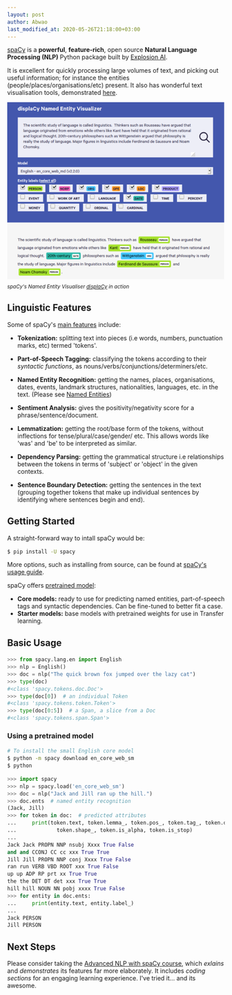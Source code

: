 ```yaml
---
layout: post
author: Abwao
last_modified_at: 2020-05-26T21:18:00+03:00
---
```

[spaCy](https://spacy.io/) is a **powerful**, **feature-rich**, open source **Natural Language Processing (NLP)** Python package built by [Explosion AI](https://explosion.ai/).

It is excellent for quickly processing large volumes of text, and picking out useful information; for instance the entities (people/places/organisations/etc) present. It also has wonderful text visualisation tools, demonstrated [here](https://explosion.ai/demos/).

![displacy demo](/assets/images/articles/displacy.png)<br>
<sub> *spaCy's Named Entity Visualiser <a href="https://explosion.ai/demos/displacy-ent">displaCy</a> in action*</sub>

## Linguistic Features

Some of spaCy's [main features](https://spacy.io/usage/spacy-101#features) include:

- **Tokenization:** splitting text into pieces (i.e words, numbers, punctuation marks, etc) termed 'tokens'.

- **Part-of-Speech Tagging:** classifying the tokens according to their *syntactic functions*, as nouns/verbs/conjunctions/determiners/etc.

- **Named Entity Recognition:** getting the names, places, organisations, dates, events, landmark structures, nationalities, languages, etc. in the text. (Please see [Named Entities](https://spacy.io/api/annotation#named-entities))

- **Sentiment Analysis:** gives the positivity/negativity score for a phrase/sentence/document.

- **Lemmatization:** getting the root/base form of the tokens, without inflections for tense/plural/case/gender/ etc. This allows words like 'was' and 'be' to be interpreted as similar.

- **Dependency Parsing:** getting the grammatical structure i.e relationships between the tokens in terms of 'subject' or 'object' in the given contexts.

- **Sentence Boundary Detection:** getting the sentences in the text (grouping together tokens that make up individual sentences by identifying where sentences begin and end).

## Getting Started

A straight-forward way to intall spaCy would be:

```bash
$ pip install -U spacy
```

More options, such as installing from source, can be found at [spaCy's usage guide](https://spacy.io/usage).

spaCy offers [pretrained model](https://spacy.io/models):

- **Core models:** ready to use for predicting named entities, part-of-speech tags and syntactic dependencies. Can be fine-tuned to better fit a case.
- **Starter models:** base models with pretrained weights for use in Transfer learning.

## Basic Usage

```python
>>> from spacy.lang.en import English
>>> nlp = English()
>>> doc = nlp("The quick brown fox jumped over the lazy cat")
>>> type(doc)
#<class 'spacy.tokens.doc.Doc'>
>>> type(doc[0])  # an individual Token
#<class 'spacy.tokens.token.Token'>
>>> type(doc[0:5])  # a Span, a slice from a Doc
#<class 'spacy.tokens.span.Span'>
```

### Using a pretrained model

```bash
# To install the small English core model
$ python -m spacy download en_core_web_sm
$ python
```

```python
>>> import spacy
>>> nlp = spacy.load('en_core_web_sm')
>>> doc = nlp("Jack and Jill ran up the hill.")
>>> doc.ents  # named entity recognition
(Jack, Jill)
>>> for token in doc:  # predicted attributes
...     print(token.text, token.lemma_, token.pos_, token.tag_, token.dep_,
...             token.shape_, token.is_alpha, token.is_stop)
...
Jack Jack PROPN NNP nsubj Xxxx True False
and and CCONJ CC cc xxx True True
Jill Jill PROPN NNP conj Xxxx True False
ran run VERB VBD ROOT xxx True False
up up ADP RP prt xx True True
the the DET DT det xxx True True
hill hill NOUN NN pobj xxxx True False
>>> for entity in doc.ents:  
...     print(entity.text, entity.label_)
...
Jack PERSON
Jill PERSON

```

## Next Steps

Please consider taking the  [Advanced NLP with spaCy course](https://course.spacy.io), which *exlains* and *demonstrates* its features far more elaborately. It includes *coding sections* for an engaging learning experience. I've tried it... and its awesome.
